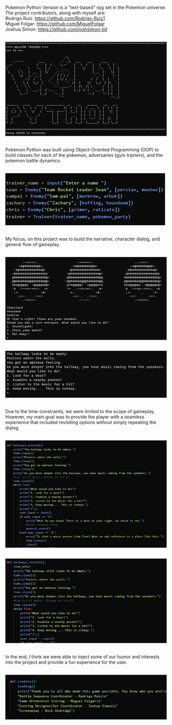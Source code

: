 Pokemon Python Version is a "text-based" rpg set in the Pokemon universe. The project contributors, along with myself are:
<br/>Rodrigo Ruiz: https://github.com/Rodrigo-Ruiz1
<br/>Miguel Folgar: https://github.com/MiguelFolgar
<br/>Joshua Simon: https://github.com/joshsimon-bit


<br/><img alt="Pokemon Python" title="Welcome Screen" src="./screenshots/welcome_screen.jpg">

<br/>Pokemon Python was built using Object-Oriented Programming (OOP) to build classes for each of the pokemon, adversaries (gym trainers), and the pokemon battle dynamics.

<br/><img alt="OOP Characters" title="Object-Oriented Programming" src="./screenshots/OOP_Chars.jpg">

<br/>My focus, on this project was to build the narrative, character dialog, and general flow of gameplay.

<br/><img alt="Game Narrative" title="Gameplay" src="./screenshots/game_narrative.jpg">

<br/><img alt="Hallway1" title="Hallway 1" src="./screenshots/gameplay_1.jpg">

<br/>Due to the time-constraints, we were limited to the scope of gameplay. However, my main goal was to provide the player with a seamless experience that included revisiting options without simply repeating the dialog.

<br/><img alt="Game Code 1" title="Game Code 1" src="./screenshots/gameplay_code1.jpg">

<br/><img alt="Game Code 2" title="Game Code 2" src="./screenshots/gameplay_code2.jpg">

<br/>In the end, I think we were able to inject some of our humor and interests into the project and provide a fun experience for the user.

<br/><img alt="Credits" title="Credits" src="./screenshots/credits.jpg">